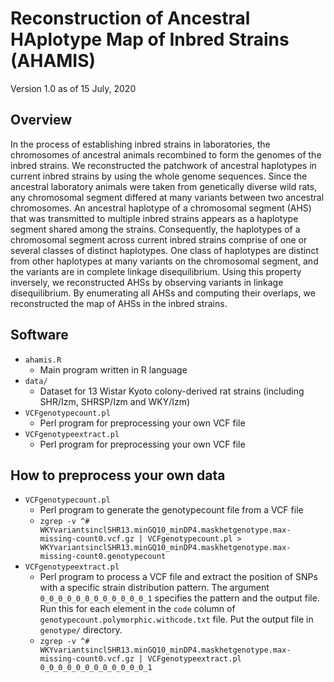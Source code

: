 # Reconstruction of Ancestral HAplotype Map of Inbred Strains (AHAMIS)

Version 1.0 as of 15 July, 2020

## Overview

In the process of establishing inbred strains in laboratories, the chromosomes of ancestral animals recombined to form the genomes of the inbred strains.  We reconstructed the patchwork of ancestral haplotypes in current inbred strains by using the whole genome sequences.  Since the ancestral laboratory animals were taken from genetically diverse wild rats, any chromosomal segment differed at many variants between two ancestral chromosomes.  An ancestral haplotype of a chromosomal segment (AHS) that was transmitted to multiple inbred strains appears as a haplotype segment shared among the strains.  Consequently, the haplotypes of a chromosomal segment across current inbred strains comprise of one or several classes of distinct haplotypes.  One class of haplotypes are distinct from other haplotypes at many variants on the chromosomal segment, and the variants are in complete linkage disequilibrium.  Using this property inversely, we reconstructed AHSs by observing variants in linkage disequilibrium.  By enumerating all AHSs and computing their overlaps, we reconstructed the map of AHSs in the inbred strains.

## Software

* `ahamis.R`
  + Main program written in R language
* `data/`
  + Dataset for 13 Wistar Kyoto colony-derived rat strains (including SHR/Izm, SHRSP/Izm and WKY/Izm)
* `VCFgenotypecount.pl`
  + Perl program for preprocessing your own VCF file
* `VCFgenotypeextract.pl`
  + Perl program for preprocessing your own VCF file

## How to preprocess your own data

* `VCFgenotypecount.pl`
  + Perl program to generate the genotypecount file from a VCF file
  + `zgrep -v ^# WKYvariantsinclSHR13.minGQ10_minDP4.maskhetgenotype.max-missing-count0.vcf.gz | VCFgenotypecount.pl > WKYvariantsinclSHR13.minGQ10_minDP4.maskhetgenotype.max-missing-count0.genotypecount`
* `VCFgenotypeextract.pl`
  + Perl program to process a VCF file and extract the position of SNPs with a specific strain distribution pattern. The argument `0_0_0_0_0_0_0_0_0_0_0_0_1` specifies the pattern and the output file. Run this for each element in the `code` column of `genotypecount.polymorphic.withcode.txt` file. Put the output file in `genotype/` directory.
  + `zgrep -v ^# WKYvariantsinclSHR13.minGQ10_minDP4.maskhetgenotype.max-missing-count0.vcf.gz | VCFgenotypeextract.pl 0_0_0_0_0_0_0_0_0_0_0_0_1`

